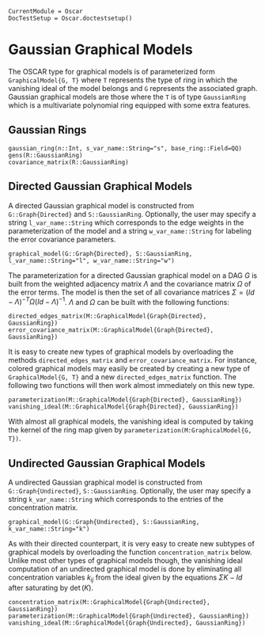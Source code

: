 ```@meta
CurrentModule = Oscar
DocTestSetup = Oscar.doctestsetup()
```

# Gaussian Graphical Models

The OSCAR type for graphical models is of parameterized form `GraphicalModel{G, T}` where `T` represents the type of ring in which the vanishing ideal of the model belongs and `G` represents the associated graph. Gaussian graphical models are those where the `T` is of type `GaussianRing` which is a multivariate polynomial ring equipped with some extra features.


## Gaussian Rings

```@docs
gaussian_ring(n::Int, s_var_name::String="s", base_ring::Field=QQ)
gens(R::GaussianRing)
covariance_matrix(R::GaussianRing)
```


## Directed Gaussian Graphical Models


A directed Gaussian graphical model is constructed from `G::Graph{Directed}` and `S::GaussianRing`. Optionally, the user may specify a string `l_var_name::String` which corresponds to the edge weights in the parameterization of the model and a string `w_var_name::String` for labeling the error covariance parameters.
```@docs
graphical_model(G::Graph{Directed}, S::GaussianRing, l_var_name::String="l", w_var_name::String="w")
```


The parameterization for a directed Gaussian graphical model on a DAG $G$ is built from the weighted adjacency matrix $\Lambda$ and the covariance matrix $\Omega$ of the error terms. The model is then the set of all covariance matrices $\Sigma = (Id - \Lambda)^{-T} \Omega (Id - \Lambda)^{-1}$. $\Lambda$ and $\Omega$ can be built with the following functions:
```@docs
directed_edges_matrix(M::GraphicalModel{Graph{Directed}, GaussianRing})
error_covariance_matrix(M::GraphicalModel{Graph{Directed}, GaussianRing})
```

It is easy to create new types of graphical models by overloading the methods `directed_edges_matrix` and `error_covariance_matrix`. For instance, colored graphical models may easily be created by creating a new type of `GraphicalModel{G, T}` and a new `directed_edges_matrix` function. The following two functions will then work almost immediately on this new type.
```@docs
parameterization(M::GraphicalModel{Graph{Directed}, GaussianRing})
vanishing_ideal(M::GraphicalModel{Graph{Directed}, GaussianRing})
```

With almost all graphical models, the vanishing ideal is computed by taking the kernel of the ring map given by `parameterization(M:GraphicalModel{G, T})`. 



## Undirected Gaussian Graphical Models


A undirected Gaussian graphical model is constructed from `G::Graph{Undirected}`, `S::GaussianRing`. Optionally, the user may specify a string `k_var_name::String` which corresponds to the entries of the concentration matrix.
```@docs
graphical_model(G::Graph{Undirected}, S::GaussianRing, k_var_name::String="k")
```

As with their directed counterpart, it is very easy to create new subtypes of graphical models by overloading the function `concentration_matrix` below. Unlike most other types of graphical models though, the vanishing ideal computation of an undirected graphical model is done by eliminating all concentration variables $k_{ij}$ from the ideal given by the equations $\Sigma K - Id$ after saturating by $\det(K)$. 


```@docs
concentration_matrix(M::GraphicalModel{Graph{Undirected}, GaussianRing})
parameterization(M::GraphicalModel{Graph{Undirected}, GaussianRing})
vanishing_ideal(M::GraphicalModel{Graph{Undirected}, GaussianRing})
```
